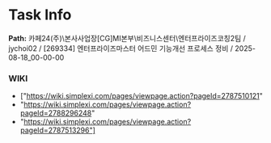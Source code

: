 # Task Info

**Path:** 카페24(주)\본사사업장\[CG]MI본부\비즈니스센터\엔터프라이즈코칭2팀 / jychoi02 / [269334] 엔터프라이즈마스터 어드민 기능개선 프로세스 정비 / 2025-08-18_00-00-00

### WIKI
- ["https://wiki.simplexi.com/pages/viewpage.action?pageId=2787510121"
- "https://wiki.simplexi.com/pages/viewpage.action?pageId=2788296248"
- "https://wiki.simplexi.com/pages/viewpage.action?pageId=2787513296"]


